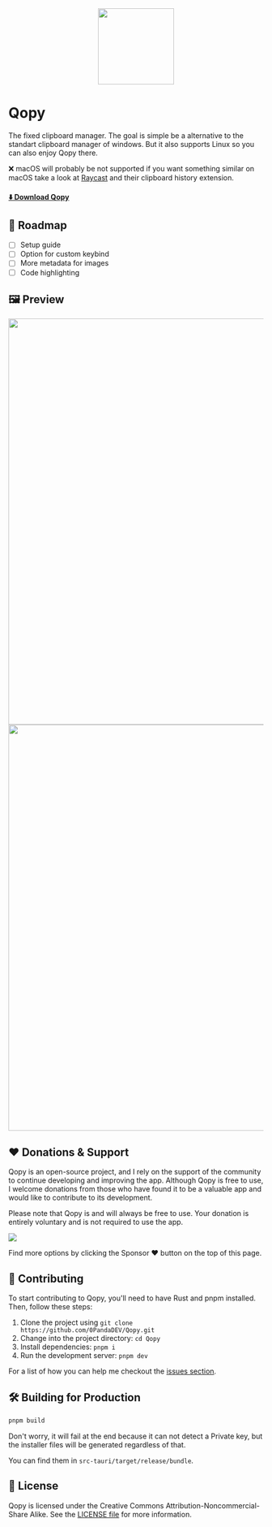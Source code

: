 <div align="center">
  <img width="150px" src="https://github.com/user-attachments/assets/33770922-e62e-49d7-a6ce-f82b2eec01b6"/>
</div>

# Qopy

The fixed clipboard manager. The goal is simple be a alternative to the standart clipboard manager of windows. But it also supports Linux so you can also enjoy Qopy there. 

❌ macOS will probably be not supported if you want something similar on macOS take a look at [Raycast](https://www.raycast.com/) and their clipboard history extension.
#### [⬇️ Download Qopy](https://github.com/0PandaDEV/Qopy/releases)

## 🚧 Roadmap
- [ ] Setup guide
- [ ] Option for custom keybind
- [ ] More metadata for images
- [ ] Code highlighting

## 🖼️ Preview
<img width="800px" src="https://github.com/user-attachments/assets/18e1f9e3-414c-46e2-9c51-61c6e63a06d2"/>
<img width="800px" src="https://github.com/user-attachments/assets/46ec4672-f156-4426-a2cb-3a40d00dbcd6"/>

## ❤️ Donations & Support

Qopy is an open-source project, and I rely on the support of the community to continue developing and improving the app. Although Qopy is free to use, I welcome donations from those who have found it to be a valuable app and would like to contribute to its development.

Please note that Qopy is and will always be free to use. Your donation is entirely voluntary and is not required to use the app.

<a href="https://ko-fi.com/pandadev_"><img src="https://img.shields.io/badge/Buy_Me_A_Coffee-323842?style=for-the-badge&logo=buy-me-a-coffee&logoColor=white"/></a>

Find more options by clicking the Sponsor ❤️ button on the top of this page.

## 🤝 Contributing

To start contributing to Qopy, you'll need to have Rust and pnpm installed. Then, follow these steps:

1. Clone the project using `git clone https://github.com/0PandaDEV/Qopy.git`
2. Change into the project directory: `cd Qopy`
3. Install dependencies: `pnpm i`
4. Run the development server: `pnpm dev`

For a list of how you can help me checkout the [issues section](https://github.com/0PandaDEV/Qopy/issues).

## 🛠️ Building for Production

```zsh
pnpm build
```

Don't worry, it will fail at the end because it can not detect a Private key, but the installer files will be generated regardless of that.

You can find them in `src-tauri/target/release/bundle`.

## 📝 License

Qopy is licensed under the Creative Commons Attribution-Noncommercial-Share Alike. See the [LICENSE file](./LICENCE) for more information.
